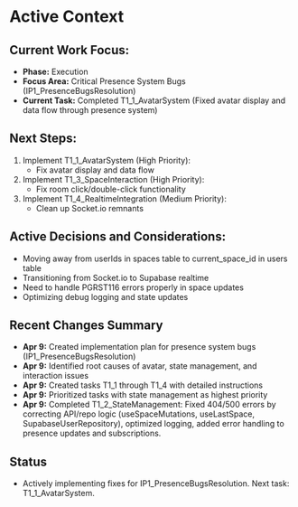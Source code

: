 # Active Context

## Current Work Focus:
- **Phase:** Execution
- **Focus Area:** Critical Presence System Bugs (IP1_PresenceBugsResolution)
- **Current Task:** Completed T1_1_AvatarSystem (Fixed avatar display and data flow through presence system)

## Next Steps:
1. Implement T1_1_AvatarSystem (High Priority):
   - Fix avatar display and data flow
2. Implement T1_3_SpaceInteraction (High Priority):
   - Fix room click/double-click functionality
3. Implement T1_4_RealtimeIntegration (Medium Priority):
   - Clean up Socket.io remnants

## Active Decisions and Considerations:
- Moving away from userIds in spaces table to current_space_id in users table
- Transitioning from Socket.io to Supabase realtime
- Need to handle PGRST116 errors properly in space updates
- Optimizing debug logging and state updates

## Recent Changes Summary
- **Apr 9:** Created implementation plan for presence system bugs (IP1_PresenceBugsResolution)
- **Apr 9:** Identified root causes of avatar, state management, and interaction issues
- **Apr 9:** Created tasks T1_1 through T1_4 with detailed instructions
- **Apr 9:** Prioritized tasks with state management as highest priority
- **Apr 9:** Completed T1_2_StateManagement: Fixed 404/500 errors by correcting API/repo logic (useSpaceMutations, useLastSpace, SupabaseUserRepository), optimized logging, added error handling to presence updates and subscriptions.

## Status
- Actively implementing fixes for IP1_PresenceBugsResolution. Next task: T1_1_AvatarSystem.

